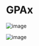 # GPAx
 
![image](https://github.com/user-attachments/assets/07125ff5-8f2f-4d3b-9041-ed2b033313ed)

![image](https://github.com/user-attachments/assets/f67fd054-9769-4df4-83b7-3e48f0ce73cc)
